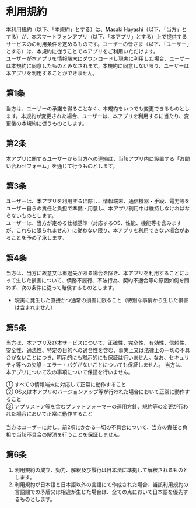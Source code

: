 # 利用規約
本利用規約（以下、「本規約」とする）は、Masaki Hayashi（以下、「当方」とする）が、本スマートフォンアプリ（以下、「本アプリ」とする）上で提供するサービスのの利用条件を定めるものです。ユーザーの皆さま（以下、「ユーザー」とする）は、本規約に従うことで本アプリをご利用いただけます。
<br>
ユーザーが本アプリを情報端末にダウンロードし現実に利用した場合、ユーザーは本規約に同意したものとみなされます。本規約に同意しない限り、ユーザーは本アプリを利用することができません。

## 第1条
当方は、ユーザーの承諾を得ることなく、本規約をいつでも変更できるものとします。本規約が変更された場合、ユーザーは、本アプリを利用するに当たり、変更後の本規約に従うものとします。

## 第2条
本アプリに関するユーザーから当方への連絡は、当該アプリ内に設置する「お問い合わせフォーム」を通じて行うものとします。

## 第3条
ユーザーは、本アプリを利用するに際し、情報端末、通信機器・手段、電力等をユーザー自らの責任と負担で準備・用意し、本アプリ利用中は維持しなければならないものとします。
<br>
ユーザーは、当方が定める仕様基準（対応するOS、性能、機能等を含みますが、これらに限られません）に従わない限り、本アプリを利用できない場合があることを予め了承します。

## 第4条
当方は、当方に故意又は重過失がある場合を除き、本アプリを利用することによって生じた損害について、債務不履行、不法行為、契約不適合等の原因如何を問わず、次の条件に従って賠償するものとします。
- 現実に発生した直接かつ通常の損害に限ること（特別な事情から生じた損害は含まれません）

## 第5条
当方は、本アプリ及び本サービスについて、正確性、完全性、有効性、信頼性、安全性、適法性、特定の目的への適合性を含む、事実上又は法律上の一切の不具合がないことにつき、明示的にも黙示的にも保証は行いません。なお、セキュリティ等への欠陥・エラー・バグがないことについても保証しません。
当方は、本アプリについて次の事項について保証を行いません。
<dt> ① すべての情報端末に対応して正常に動作すること</dt>
<dt> ② OS又は本アプリのバージョンアップ等が行われた場合において正常に動作すること</dt>
<dt> ③ アプリストア等を含むプラットフォーマーの運用方針、規約等の変更が行われた場合において正常に動作すること</dt>
<br>
当方はユーザーに対し、前2項にかかる一切の不具合について、当方の責任と負担で当該不具合の解消を行うことを保証しません。

## 第6条
1. 利用規約の成立、効力、解釈及び履行は日本法に準拠して解釈されるものとします。
2. 利用規約が日本語と日本語以外の言語にて作成された場合、当該利用規約の言語間での矛盾又は相違が生じた場合は、全ての点において日本語を優先するものとします。
